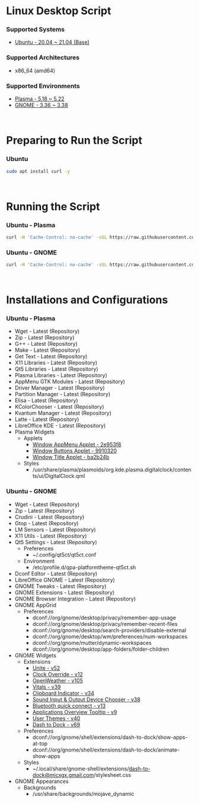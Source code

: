 # Linux Desktop Script

### Supported Systems
- [Ubuntu - 20.04 ~ 21.04 (Base)](https://ubuntu.com/download)

### Supported Architectures
- x86_64 (amd64)

### Supported Environments
- [Plasma - 5.18 ~ 5.22](https://kde.org/plasma-desktop/)
- [GNOME - 3.36 ~ 3.38](https://www.gnome.org/)

<br/>

# Preparing to Run the Script

### Ubuntu
```bash
sudo apt install curl -y
```

<br/>

# Running the Script

### Ubuntu - Plasma
```bash
curl -H 'Cache-Control: no-cache' -sSL https://raw.githubusercontent.com/daniloancilotto/linux-desktop-script/master/ubuntu-plasma.sh | bash
```

### Ubuntu - GNOME
```bash
curl -H 'Cache-Control: no-cache' -sSL https://raw.githubusercontent.com/daniloancilotto/linux-desktop-script/master/ubuntu-gnome.sh | bash
```

<br/>

# Installations and Configurations

### Ubuntu - Plasma
- Wget - Latest (Repository)
- Zip - Latest (Repository)
- G++ - Latest (Repository)
- Make - Latest (Repository)
- Get Text - Latest (Repository)
- X11 Libraries - Latest (Repository)
- Qt5 Libraries - Latest (Repository)
- Plasma Libraries - Latest (Repository)
- AppMenu GTK Modules - Latest (Repository)
- Driver Manager - Latest (Repository)
- Partition Manager - Latest (Repository)
- Elisa - Latest (Repository)
- KColorChooser - Latest (Repository)
- Kvantum Manager - Latest (Repository)
- Latte - Latest (Repository)
- LibreOffice KDE - Latest (Repository)
- Plasma Widgets
  - Applets
    - [Window AppMenu Applet - 2e953f8](https://github.com/psifidotos/applet-window-appmenu)
    - [Window Buttons Applet - 9910320](https://github.com/psifidotos/applet-window-buttons)
    - [Window Title Applet - ba2b24b](https://github.com/psifidotos/applet-window-title)
  - Styles
    - /usr/share/plasma/plasmoids/org.kde.plasma.digitalclock/contents/ui/DigitalClock.qml

### Ubuntu - GNOME
- Wget - Latest (Repository)
- Zip - Latest (Repository)
- Crudini - Latest (Repository)
- Gtop - Latest (Repository)
- LM Sensors - Latest (Repository)
- X11 Utils - Latest (Repository)
- Qt5 Settings - Latest (Repository)
  - Preferences
    - ~/.config/qt5ct/qt5ct.conf
  - Environment
    - /etc/profile.d/qpa-platformtheme-qt5ct.sh
- Dconf Editor - Latest (Repository)
- LibreOffice GNOME - Latest (Repository)
- GNOME Tweaks - Latest (Repository)
- GNOME Extensions - Latest (Repository)
- GNOME Browser Integration - Latest (Repository)
- GNOME AppGrid
  - Preferences
    - dconf://org/gnome/desktop/privacy/remember-app-usage
    - dconf://org/gnome/desktop/privacy/remember-recent-files
    - dconf://org/gnome/desktop/search-providers/disable-external
    - dconf://org/gnome/desktop/wm/preferences/num-workspaces
    - dconf://org/gnome/mutter/dynamic-workspaces
    - dconf://org/gnome/desktop/app-folders/folder-children
- GNOME Widgets
  - Extensions
    - [Unite - v52](https://extensions.gnome.org/extension/1287/unite/)
    - [Clock Override - v12](https://extensions.gnome.org/extension/1206/clock-override/)
    - [OpenWeather - v105](https://extensions.gnome.org/extension/750/openweather/)
    - [Vitals - v39](https://extensions.gnome.org/extension/1460/vitals/)
    - [Clipboard Indicator - v34](https://extensions.gnome.org/extension/779/clipboard-indicator/)
    - [Sound Input & Output Device Chooser - v38](https://extensions.gnome.org/extension/906/sound-output-device-chooser/)
    - [Bluetooth quick connect - v13](https://extensions.gnome.org/extension/1401/bluetooth-quick-connect/)
    - [Applications Overview Tooltip - v9](https://extensions.gnome.org/extension/1071/applications-overview-tooltip/)
    - [User Themes - v40](https://extensions.gnome.org/extension/19/user-themes/)
    - [Dash to Dock - v69](https://extensions.gnome.org/extension/307/dash-to-dock/)
  - Preferences
    - dconf://org/gnome/shell/extensions/dash-to-dock/show-apps-at-top
    - dconf://org/gnome/shell/extensions/dash-to-dock/animate-show-apps
  - Styles
    - ~/.local/share/gnome-shell/extensions/dash-to-dock@micxgx.gmail.com/stylesheet.css
- GNOME Appearances
  - Backgrounds
    - /usr/share/backgrounds/mojave_dynamic
